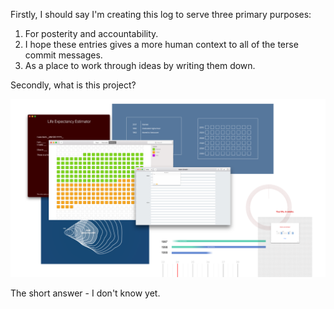 Firstly, I should say I'm creating this log to serve three primary purposes:

1. For posterity and accountability.
2. I hope these entries gives a more human context to all of the terse commit messages.
3. As a place to work through ideas by writing them down.

Secondly, what is this project?

![Fig 1](./embed%20images/2017-06-11%20Fig%201.png)

The short answer - I don't know yet.

